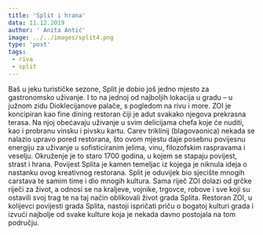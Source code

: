 ```yaml
---
title: 'Split i hrana'
data: 11.12.2019
author: ' Anita Antić'
image: ../../images/split4.png
type: 'post'
tags:
 - riva
 - split
---
```

Baš u jeku turističke sezone, Split je dobio još jedno mjesto za gastronomsko uživanje. I to na jednoj od najboljih lokacija u gradu – u južnom zidu Dioklecijanove palače, s pogledom na rivu i more. ZOI je koncipiran kao fine dining restoran čiji je adut svakako njegova prekrasna terasa. Na njoj obećavaju uživanje u svim delicijama chefa koje će nuditi, kao i probranu vinsku i pivsku kartu.
Carev triklinij (blagovaonica) nekada se nalazio upravo pored restorana, što ovom mjestu daje posebnu povijesnu energiju za uživanje u sofisticiranim jelima, vinu, filozofskim raspravama i veselju. Okruženje je to staro 1700 godina, u kojem se stapaju povijest, strast i hrana. Povijest Splita je kamen temeljac iz kojega je niknula ideja o nastanku ovog kreativnog restorana. Split je oduvijek bio sjecište mnogih carstava te samim time i dio mnogih kultura. Sama riječ ZOI dolazi od grčke riječi za život, a odnosi se na kraljeve, vojnike, trgovce, robove i sve koji su ostavili svoj trag te na taj način oblikovali život grada Splita. Restoran ZOI, u kolijevci povijesti grada Splita, nastoji ispričati priču o bogatoj kulturi grada i izvući najbolje od svake kulture koja je nekada davno postojala na tom području.